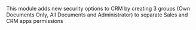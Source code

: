 This module adds new security options to CRM by creating 3 groups (Own
Documents Only, All Documents and Administrator) to separate Sales and
CRM apps permissions
